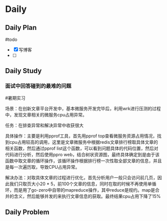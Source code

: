 # Daily
## Daily Plan
#todo
- [x] 写博客
- [ ] 
## Daily Study
### 面试中回答碰到的最难的问题
#暑期实习

场景：在创新文章平台开发中，基本微服务开发完毕后，利用wrk进行压测的过程中，发现文章相关的微服务cpu占用异常。

任务：在排查异常和解决异常中收获很大

具体操作：主要是利用pprof工具，首先用pprof top查看微服务资源占用情况，找到cpu占用较高的调用，这里是文章微服务中根据redis文章排行榜取具体文章的相关函数，然后通过pprof list这个函数，可以看到问题具体的代码位置，然后对代码进行分析，然后使用ppro web，结合树状资源图，最终具体确定到是由于该函数中取文章的循环操作，该循环操作根据排行榜一次性取全部文章的信息，并且是每一次遍历取，导致CPU占用异常。

解决办法：对取具体文章的过程进行优化，首先分析用户一般只会访问前几页，因此我们只取页大小20 * 5，前100个文章的信息，同时在取的时候不再使用单循环，而是用了go-zero中自带的mapreduce操作，其中reduce是规约。map是合并的含义，然后能够并发的来执行文章信息的获取。最终结果cpu占用下降了15%
## Daily Problem
